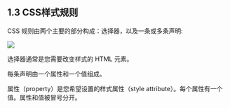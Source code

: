 ## 1.3 CSS样式规则

CSS 规则由两个主要的部分构成：选择器，以及一条或多条声明:

![](http://www.runoob.com/images/selector.gif)

选择器通常是您需要改变样式的 HTML 元素。

每条声明由一个属性和一个值组成。

属性（property）是您希望设置的样式属性（style attribute）。每个属性有一个值。属性和值被冒号分开。




